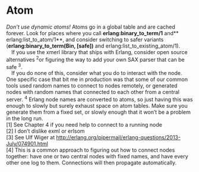 # Atom
*Don’t use dynamic atoms!* Atoms go in a global table and are cached forever. Look
for places where you call **erlang:binary_to_term/1** and** erlang:list_to_atom/1**, and
consider switching to safer variants (**erlang:binary_to_term(Bin, [safe])** and
erlang:list_to_existing_atom/1).<br>
&emsp;If you use the xmerl library that ships with Erlang, consider open source alternatives <sup>2</sup>or figuring the way to add your own SAX parser that can be safe <sup>3</sup>.<br>
&emsp;If you do none of this, consider what you do to interact with the node. One specific
case that bit me in production was that some of our common tools used random names to
connect to nodes remotely, or generated nodes with random names that connected to each
other from a central server. <sup>4</sup> Erlang node names are converted to atoms, so just having this
was enough to slowly but surely exhaust space on atom tables. Make sure you generate
them from a fixed set, or slowly enough that it won’t be a problem in the long run.<br>
[1] See Chapter 4 if you need help to connect to a running node<br>
[2] I don’t dislike exml or erlsom<br>
[3] See Ulf Wiger at http://erlang.org/pipermail/erlang-questions/2013-July/074901.html<br>
[4] This is a common approach to figuring out how to connect nodes together: have one or two central nodes with fixed names, and have every other one log to them. Connections will then propagate automatically.
